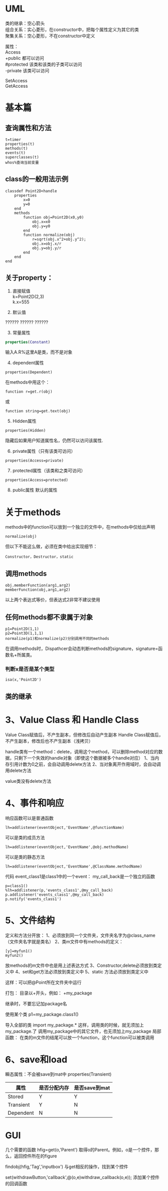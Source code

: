 
# UML
类的继承：空心箭头  
组合关系：实心菱形，在constructor中，把每个属性定义为其它的类  
聚集关系：空心菱形，不在constructor中定义  
  
属性：  
Access  
+public 都可以访问  
#protected 该类和该类的子类可以访问  
-private 该类可以访问  
  
SetAccess  
GetAccess  
  

# 基本篇

## 查询属性和方法
```
t=timer
properties(t)
methods(t)
events(t)
superclasses(t)
whos%查询当前变量
```

## class的一般用法示例
```
classdef Point2D<handle
    properties
        x=0
        y=0
    end
    methods
        function obj=Point2D(x0,y0)
            obj.x=x0
            obj.y=y0
        end
        function normalize(obj)
            r=sqrt(obj.x^2+obj.y^2);
            obj.x=obj.x/r
            obj.y=obj.y/r
        end
    end
end
```

## 关于property：
1. 直接赋值  
k=Point2D(2,3)  
k.x=555  

2. 默认值

??????
??????
??????


3. 常量属性
```matlab
properties(Constant)
```
输入A.R%这里A是类，而不是对象

4. dependent属性
```
properties(Dependent)
```
在methods中用这个：
```
function r=get.r(obj)
```
或
```
function string=get.text(obj)
```
5. Hidden属性
```
properties(Hidden)
```
隐藏后如果用户知道属性名，仍然可以访问该属性.

6. private属性（只有该类可访问）
```
properties(Access=private)
```

7. protected属性（该类和之类可访问）
```
properties(Access=protected)
```
8. public属性
默认的属性

# 关于methods

methods中的function可以放到一个独立的文件中，在methods中仅给出声明
```
normalize(obj)
```
但以下不能这么做，必须在类中给出实现细节：
```
Constructor，Destructor，static
```

## 调用methods

```
obj.memberFunction(arg1,arg2)
memberFunction(obj,arg1,arg2)
```

以上两个表达式等价，但表达式2非常不建议使用

## 任何methods都不隶属于对象
```
p1=Point2D(1,1)
p2=Point3D(1,1,1)
normalize(p1)和normalize(p2)分别调用不同的methods
```

在调用methods时，Dispathcer会动态判断methods的signature，signature=函数名+所属类。

### 判断x是否是某个类型
```
isa(x,'Point2D')
```


## 类的继承


# 3、Value Class 和 Handle Class
Value Class赋值后，不产生副本，但修改后自动产生副本
Handle Class赋值后，不产生副本，修改后也不产生副本（浅拷贝）

handle类有一个method：delete，调用这个method，可以删除method对应的数据，只剩下一个失效的handle对象（即使这个数据被多个handle对应）
1、当内存引用计数为0之前，会自动调用delete方法
2、当对象离开作用域时，会自动调用delete方法

value类没有delete方法

# 4、事件和响应
响应函数可以是普通函数
```
lh=addlistener(eventObject,'EventName',@functionName)
```
可以是类的成员方法
```
lh=addlistener(eventObject,'EventName',@obj.methodName)
```
可以是类的静态方法
```
lh=addlistener(eventObject,'EventName',@ClassName.methodName)
```
代码
event_class1是class1中的一个event：
my_call_back是一个独立的函数
```
p=class1()
%lh=addlistener(p,'events_class1',@my_call_back)
p.addlistener('events_class1',@my_call_back)
p.notify('events_class1')
```


# 5、文件结构
定义和方法分开放：
1、必须放到同一个文件夹，文件夹名字为@class_name（文件夹名字就是类名）
2、类m文件中有methods的定义：
```
[y]=myfun1()
myfun2()
```
放methods的m文件中也是用上述表达方式
3、Constructor,delete必须放到类定义中
4、set和get方法必须放到类定义中
5、static 方法必须放到类定义中

这样：可以把@Point所在文件夹中运行

打包：
目录以+开头，例如：
+my_package

继承时，不要忘记加package名


使用某个类
p1=my_package.class1()

导入全部的类
import my_package.*
这样，调用类的时候，就无须加上my_package.了
调用my_package中的其它文件，也无须加上my_package
局部函数：
在类的m文件的结尾可以放一个function，这个function可以被类调用



# 6、save和load
瞬态属性：不会被save到mat中
properties(Transient)

<table>
<thead><tr class="tableizer-firstrow"><th>属性</th><th>是否分配内存</th><th>是否save到mat</th></tr></thead><tbody>
 <tr><td>Stored</td><td>Y</td><td>Y</td></tr>
 <tr><td>Transient</td><td>Y</td><td>N</td></tr>
 <tr><td>Dependent</td><td>N</td><td>N</td></tr>
</tbody></table>

# GUI
几个需要的函数
hfig=get(o,'Parent')
取得o的Parent。例如，o是一个控件，那么，返回控件所在的figure

findobj(hfig,'Tag','inputbox')
与get相反的操作，找到某个控件


set(withdrawButton,'callback',@(o,e)withdraw_callback(o,e));
添加某个控件的回调函数
